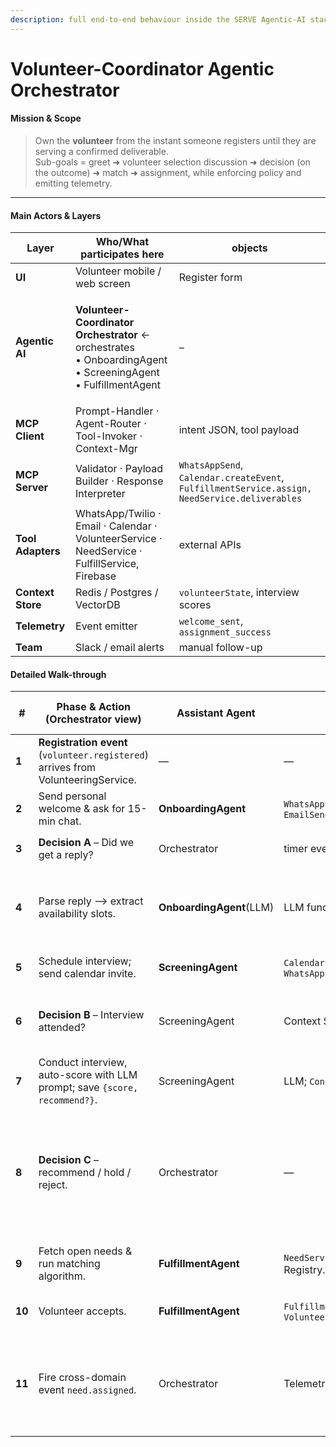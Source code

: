```yaml
---
description: full end-to-end behaviour inside the SERVE Agentic-AI stack
---
```


# Volunteer-Coordinator Agentic Orchestrator

#### Mission & Scope

> Own the **volunteer** from the instant someone registers until they are serving a confirmed deliverable.\
> Sub-goals = greet ➜ volunteer selection discussion ➜ decision (on the outcome) ➜ match ➜ assignment, while enforcing policy  and emitting telemetry.

***

#### Main Actors & Layers

| Layer             | Who/What participates here                                                                                                               | objects                                                                                       |
| ----------------- | ---------------------------------------------------------------------------------------------------------------------------------------- | --------------------------------------------------------------------------------------------- |
| **UI**            | Volunteer mobile / web screen                                                                                                            | Register form                                                                                 |
| **Agentic AI**    | <p><strong>Volunteer-Coordinator Orchestrator</strong> ← orchestrates<br>• OnboardingAgent<br>• ScreeningAgent<br>• FulfillmentAgent</p> | –                                                                                             |
| **MCP Client**    | Prompt-Handler · Agent-Router · Tool-Invoker · Context-Mgr                                                                               | intent JSON, tool payload                                                                     |
| **MCP Server**    | Validator · Payload Builder · Response Interpreter                                                                                       | `WhatsAppSend`, `Calendar.createEvent`, `FulfillmentService.assign, NeedService.deliverables` |
| **Tool Adapters** | WhatsApp/Twilio · Email · Calendar · VolunteerService · NeedService · FulfillService, Firebase                                           | external APIs                                                                                 |
| **Context Store** | Redis / Postgres / VectorDB                                                                                                              | `volunteerState`, interview scores                                                            |
| **Telemetry**     | Event emitter                                                                                                                            | `welcome_sent`, `assignment_success`                                                          |
| **Team**          | Slack / email alerts                                                                                                                     | manual follow-up                                                                              |

#### Detailed Walk-through

<table><thead><tr><th width="83.6666259765625">#</th><th width="207.66668701171875">Phase &#x26; Action (Orchestrator view)</th><th width="163.66668701171875">Assistant Agent</th><th>MCP Tool calls</th><th>Key Decisions / Errors</th></tr></thead><tbody><tr><td><strong>1</strong></td><td><strong>Registration event</strong> (<code>volunteer.registered</code>) arrives from VolunteeringService.</td><td>—</td><td>—</td><td>Orchestrator sets state = <code>NEW</code>.</td></tr><tr><td><strong>2</strong></td><td>Send personal welcome &#x26; ask for 15-min chat.</td><td><strong>OnboardingAgent</strong></td><td><code>WhatsAppSend</code> (primary) → fallback <code>EmailSend</code></td><td>2 × 24 h retry policy.</td></tr><tr><td><strong>3</strong></td><td><strong>Decision A</strong> – Did we get a reply?</td><td>Orchestrator</td><td>timer events from Context Store</td><td>On 3rd failure ➜ <code>ESCALATE</code> </td></tr><tr><td><strong>4</strong></td><td>Parse reply --> extract availability slots.</td><td><strong>OnboardingAgent</strong>(LLM)</td><td>LLM function-call</td><td>If ambiguous ➜ clarification loop (max 1).</td></tr><tr><td><strong>5</strong></td><td>Schedule interview; send calendar invite.</td><td><strong>ScreeningAgent</strong></td><td><code>Calendar.createEvent</code>, <code>WhatsAppSend</code></td><td>Confirms slot to both sides.</td></tr><tr><td><strong>6</strong></td><td><strong>Decision B</strong> – Interview attended?</td><td>ScreeningAgent</td><td>Context Store </td><td>No-show retried once; second miss ➜ <code>ESCALATE</code>.</td></tr><tr><td><strong>7</strong></td><td>Conduct interview, auto-score with LLM prompt; save <code>{score, recommend?}</code>.</td><td>ScreeningAgent</td><td>LLM; <code>ContextStore.put</code></td><td>—</td></tr><tr><td><strong>8</strong></td><td><strong>Decision C</strong> – recommend / hold / reject.</td><td>Orchestrator</td><td>—</td><td>• reject ➜ polite exit message.<br>• hold ➜ training link &#x26; reminder.<br>• recommend ➜ next phase.</td></tr><tr><td><strong>9</strong></td><td>Fetch open needs &#x26; run matching algorithm.</td><td><strong>FulfillmentAgent</strong></td><td><code>NeedService.needDiscovery</code>, Registry.UserProfile.Preference</td><td>If none fit ➜ backlog report to team.</td></tr><tr><td><strong>10</strong></td><td>Volunteer accepts.</td><td><strong>FulfillmentAgent</strong></td><td><code>FulfillmentService.assign</code>, <code>VolunteeringService.updateStatus</code></td><td>Orchestrator marks state =<code>ASSIGNED</code>.</td></tr><tr><td><strong>11</strong></td><td>Fire cross-domain event <code>need.assigned</code>.</td><td>Orchestrator</td><td>Telemetry</td><td>Need-Coordinator Orchestrator now picks up and schedules class sessions.</td></tr></tbody></table>
